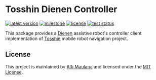 # Tosshin Dienen Controller

[![latest version](https://img.shields.io/github/v/release/threeal/tosshin_dienen_controller)](https://github.com/threeal/tosshin_dienen_controller/releases/)
[![milestone](https://img.shields.io/github/milestones/progress/threeal/tosshin_dienen_controller/1?label=milestone)](https://github.com/threeal/tosshin_dienen_controller/milestone/1)
[![license](https://img.shields.io/github/license/threeal/tosshin_dienen_controller)](./LICENSE)
[![test status](https://img.shields.io/github/workflow/status/threeal/tosshin_dienen_controller/Build%20and%20Test?label=test)](https://github.com/threeal/tosshin_dienen_controller/actions)

This package provides a [Dienen](https://github.com/threeal/proposal-ta-simulasi-robot) assistive robot's controller client implementation of [Tosshin](https://github.com/threeal/tosshin) mobile robot navigation project.

## License

This project is maintained by [Alfi Maulana](https://github.com/threeal) and licensed under the [MIT License](./LICENSE).

